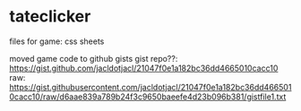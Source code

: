 # tateclicker
files for game:
css sheets

moved game code to github gists
gist repo??: https://gist.github.com/jacldotjacl/21047f0e1a182bc36dd4665010cacc10
raw: https://gist.githubusercontent.com/jacldotjacl/21047f0e1a182bc36dd4665010cacc10/raw/d6aae839a789b24f3c9650baeefe4d23b096b381/gistfile1.txt

